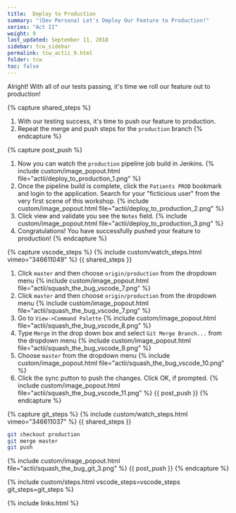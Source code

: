 ```yaml
---
title:  Deploy to Production
summary: "(Dev Persona) Let's Deploy Our Feature to Production!"
series: "Act II"
weight: 9
last_updated: September 11, 2018
sidebar: tcw_sidebar
permalink: tcw_actii_9.html
folder: tcw
toc: false
---
```


Alright! With all of our tests passing, it's time we roll our feature out to production!

{% capture shared_steps %}
1. With our testing success, it's time to push our feature to production.
2. Repeat the merge and push steps for the `production` branch
{% endcapture %}

{% capture post_push %}
1. Now you can watch the `production` pipeline job build in Jenkins.
   {% include custom/image_popout.html file="actii/deploy_to_production_1.png" %}
2. Once the pipeline build is complete, click the `Patients PROD` bookmark and login to the application.
Search for your "ficticious user" from the very first scene of this workshop.
   {% include custom/image_popout.html file="actii/deploy_to_production_2.png" %}
3. Click view and validate you see the `Notes` field. 
   {% include custom/image_popout.html file="actii/deploy_to_production_3.png" %}
4. Congratulations! You have successfully pushed your feature to production!
{% endcapture %}

{% capture vscode_steps %}
{% include custom/watch_steps.html vimeo="346611049" %}
{{ shared_steps }}
1. Click `master` and then choose `origin/production` from the dropdown menu
    {% include custom/image_popout.html file="actii/squash_the_bug_vscode_7.png" %}
17. Click `master` and then choose `origin/production` from the dropdown menu
    {% include custom/image_popout.html file="actii/squash_the_bug_vscode_7.png" %}
18. Go to `View->Command Palette`
    {% include custom/image_popout.html file="actii/squash_the_bug_vscode_8.png" %}
19. Type `Merge` in the drop down box and select `Git Merge Branch...` from the dropdown menu
    {% include custom/image_popout.html file="actii/squash_the_bug_vscode_9.png" %}
20. Choose `master` from the dropdown menu
    {% include custom/image_popout.html file="actii/squash_the_bug_vscode_10.png" %}
21. Click the sync putton to push the changes. Click OK, if prompted.
    {% include custom/image_popout.html file="actii/squash_the_bug_vscode_11.png" %}
{{ post_push }}
{% endcapture %}

{% capture git_steps %}
{% include custom/watch_steps.html vimeo="346611037" %}
{{ shared_steps }}
```bash
git checkout production
git merge master
git push
```
   {% include custom/image_popout.html file="actii/squash_the_bug_git_3.png" %}
{{ post_push }}
{% endcapture %}

{% include custom/steps.html vscode_steps=vscode_steps git_steps=git_steps %}

{% include links.html %}
